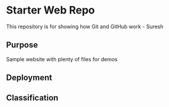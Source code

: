 # Starter Web Repo

This repository is for showing how Git and GitHub work - Suresh

## Purpose

Sample website with plenty of files for demos

## Deployment

## Classification